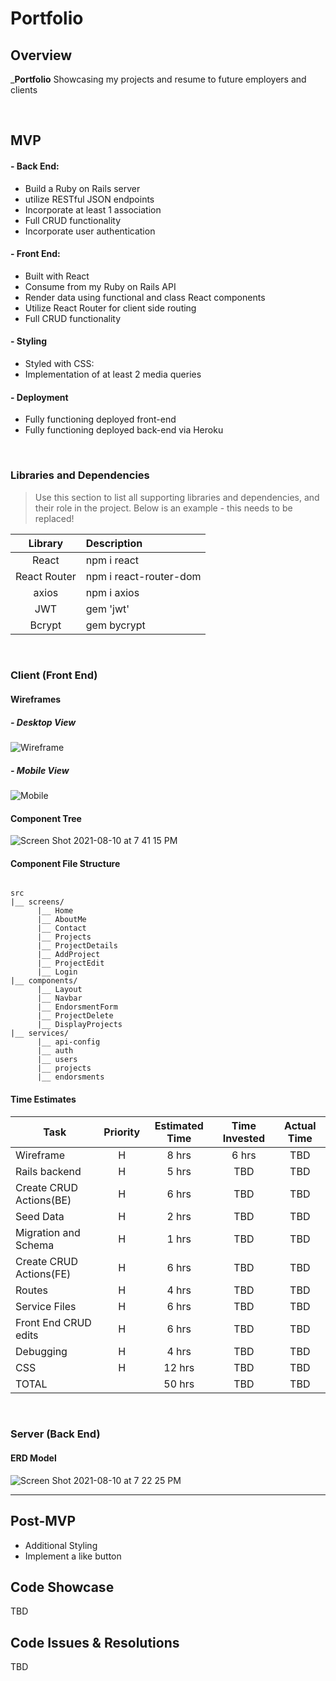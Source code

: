 # Portfolio

## Overview

\_**Portfolio** Showcasing my projects and resume to future employers and clients

<br>

## MVP

#### - Back End:

- Build a Ruby on Rails server
- utilize RESTful JSON endpoints
- Incorporate at least 1 association
- Full CRUD functionality
- Incorporate user authentication

#### - Front End:

- Built with React
- Consume from my Ruby on Rails API
- Render data using functional and class React components
- Utilize React Router for client side routing
- Full CRUD functionality

#### - Styling

- Styled with CSS:
- Implementation of at least 2 media queries

#### - Deployment

- Fully functioning deployed front-end
- Fully functioning deployed back-end via Heroku

<br>

### Libraries and Dependencies

> Use this section to list all supporting libraries and dependencies, and their role in the project. Below is an example - this needs to be replaced!

|   Library    | Description            |
| :----------: | :--------------------- |
|    React     | npm i react            |
| React Router | npm i react-router-dom |
|    axios     | npm i axios            |
|     JWT      | gem 'jwt'              |
|    Bcrypt    | gem bycrypt            |

<br>

### Client (Front End)

#### Wireframes

##### - Desktop View

![Wireframe](https://user-images.githubusercontent.com/83625775/128962574-593cad2d-8f02-4d93-a709-b82298e8bc96.png)

##### - Mobile View

![Mobile](https://user-images.githubusercontent.com/83625775/128964020-370dddce-4123-4ec0-9565-08409600ebb3.png)

#### Component Tree

![Screen Shot 2021-08-10 at 7 41 15 PM](https://user-images.githubusercontent.com/83625775/128961266-5410c0ad-110d-4d6c-a2ac-51785b5aaa34.png)

#### Component File Structure

```structure

src
|__ screens/
      |__ Home
      |__ AboutMe
      |__ Contact
      |__ Projects
      |__ ProjectDetails
      |__ AddProject
      |__ ProjectEdit
      |__ Login
|__ components/
      |__ Layout
      |__ Navbar
      |__ EndorsmentForm
      |__ ProjectDelete
      |__ DisplayProjects
|__ services/
      |__ api-config
      |__ auth
      |__ users
      |__ projects
      |__ endorsments
```

#### Time Estimates

| Task                    | Priority | Estimated Time | Time Invested | Actual Time |
| ----------------------- | :------: | :------------: | :-----------: | :---------: |
| Wireframe               |    H     |     8 hrs      |     6 hrs     |     TBD     |
| Rails backend           |    H     |     5 hrs      |      TBD      |     TBD     |
| Create CRUD Actions(BE) |    H     |     6 hrs      |      TBD      |     TBD     |
| Seed Data               |    H     |     2 hrs      |      TBD      |     TBD     |
| Migration and Schema    |    H     |     1 hrs      |      TBD      |     TBD     |
| Create CRUD Actions(FE) |    H     |     6 hrs      |      TBD      |     TBD     |
| Routes                  |    H     |     4 hrs      |      TBD      |     TBD     |
| Service Files           |    H     |     6 hrs      |      TBD      |     TBD     |
| Front End CRUD edits    |    H     |     6 hrs      |      TBD      |     TBD     |
| Debugging               |    H     |     4 hrs      |      TBD      |     TBD     |
| CSS                     |    H     |     12 hrs     |      TBD      |     TBD     |
| TOTAL                   |          |     50 hrs     |      TBD      |     TBD     |

<br>

### Server (Back End)

#### ERD Model

![Screen Shot 2021-08-10 at 7 22 25 PM](https://user-images.githubusercontent.com/83625775/128959912-c51e0c73-3581-47bf-9aab-75a33f7c7dfb.png)

---

## Post-MVP

- Additional Styling
- Implement a like button

## Code Showcase

TBD

## Code Issues & Resolutions

TBD
